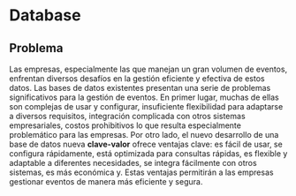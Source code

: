 # Database

## Problema  
Las empresas, especialmente las que manejan un gran volumen de eventos, enfrentan diversos desafíos en la gestión eficiente y efectiva de estos datos. Las bases de datos existentes presentan una serie de problemas significativos para la gestión de eventos. En primer lugar, muchas de ellas son complejas de usar y configurar, insuficiente flexibilidad para adaptarse a diversos requisitos, integración complicada con otros sistemas empresariales, costos prohibitivos lo que resulta especialmente problemático para las empresas. Por otro lado, el nuevo desarrollo de una base de datos nueva **clave-valor** ofrece ventajas clave: es fácil de usar, se configura rápidamente, está optimizada para consultas rápidas, es flexible y adaptable a diferentes necesidades, se integra fácilmente con otros sistemas, es más económica y. Estas ventajas permitirán a las empresas gestionar eventos de manera más eficiente y segura.






